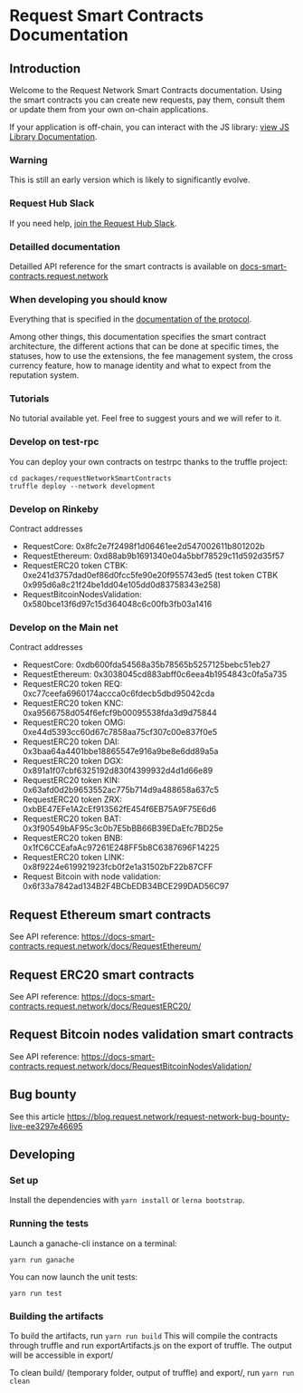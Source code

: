 # Request Smart Contracts Documentation 

## Introduction

Welcome to the Request Network Smart Contracts documentation. 
Using the smart contracts you can create new requests, pay them, consult them or update them from your own on-chain applications. 

If your application is off-chain, you can interact with the JS library: [view JS Library Documentation](https://github.com/RequestNetwork/requestNetwork).

### Warning

This is still an early version which is likely to significantly evolve. 

### Request Hub Slack

If you need help, [join the Request Hub Slack](https://request-slack.herokuapp.com/).

### Detailled documentation

Detailled API reference for the smart contracts is available on [docs-smart-contracts.request.network](https://docs-smart-contracts.request.network/) 

### When developing you should know

Everything that is specified in the [documentation of the protocol](https://docs.request.network/development/protocol).

Among other things, this documentation specifies the smart contract architecture, the different actions that can be done at specific times, the statuses, how to use the extensions, the fee management system, the cross currency feature, how to manage identity and what to expect from the reputation system.

### Tutorials

No tutorial available yet. Feel free to suggest yours and we will refer to it.

### Develop on test-rpc

You can deploy your own contracts on testrpc thanks to the truffle project:
```git clone https://github.com/RequestNetwork/requestNetwork 
cd packages/requestNetworkSmartContracts 
truffle deploy --network development
```

### Develop on Rinkeby

Contract addresses
* RequestCore: 0x8fc2e7f2498f1d06461ee2d547002611b801202b
* RequestEthereum: 0xd88ab9b1691340e04a5bbf78529c11d592d35f57
* RequestERC20 token CTBK: 0xe241d3757dad0ef86d0fcc5fe90e20f955743ed5  (test token CTBK 0x995d6a8c21f24be1dd04e105dd0d83758343e258)
* RequestBitcoinNodesValidation: 0x580bce13f6d97c15d364048c6c00fb3fb03a1416

### Develop on the Main net 

Contract addresses
* RequestCore: 0xdb600fda54568a35b78565b5257125bebc51eb27
* RequestEthereum: 0x3038045cd883abff0c6eea4b1954843c0fa5a735
* RequestERC20 token REQ: 0xc77ceefa6960174accca0c6fdecb5dbd95042cda
* RequestERC20 token KNC: 0xa9566758d054f6efcf9b00095538fda3d9d75844
* RequestERC20 token OMG: 0xe44d5393cc60d67c7858aa75cf307c00e837f0e5
* RequestERC20 token DAI: 0x3baa64a4401bbe18865547e916a9be8e6dd89a5a
* RequestERC20 token DGX: 0x891a1f07cbf6325192d830f4399932d4d1d66e89
* RequestERC20 token KIN: 0x63afd0d2b9653552ac775b714d9a488658a637c5 
* RequestERC20 token ZRX: 0xbBE47EFe1A2cEf913562fE454f6EB75A9F75E6d6 
* RequestERC20 token BAT: 0x3f90549bAF95c3c0b7E5bBB66B39EDaEfc7BD25e 
* RequestERC20 token BNB: 0x1fC6CCEafaAc97261E248FF5b8C6387696F14225 
* RequestERC20 token LINK: 0x8f9224e619921923fcb0f2e1a31502bF22b87CFF
* Request Bitcoin with node validation: 0x6f33a7842ad134B2F4BCbEDB34BCE299DAD56C97


## Request Ethereum smart contracts

See API reference: https://docs-smart-contracts.request.network/docs/RequestEthereum/

## Request ERC20 smart contracts

See API reference: https://docs-smart-contracts.request.network/docs/RequestERC20/

## Request Bitcoin nodes validation smart contracts

See API reference: https://docs-smart-contracts.request.network/docs/RequestBitcoinNodesValidation/

## Bug bounty

See this article https://blog.request.network/request-network-bug-bounty-live-ee3297e46695

## Developing

### Set up

Install the dependencies with `yarn install` or `lerna bootstrap`.

### Running the tests

Launch a ganache-cli instance on a terminal:

`yarn run ganache`

You can now launch the unit tests:

`yarn run test`


### Building the artifacts

To build the artifacts, run
`yarn run build`
This will compile the contracts through truffle and run exportArtifacts.js on the export of truffle. 
The output will be accessible in export/

To clean build/ (temporary folder, output of truffle) and export/, run
`yarn run clean`

